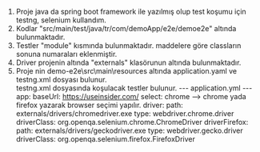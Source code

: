 1.	Proje java da spring boot framework ile yazılmış olup test koşumu için testng, selenium kullandım.
2.	Kodlar "src/main/test/java/tr/com/demoApp/e2e/demoe2e" altında bulunmaktadır. 
3.  Testler  "module" kısmında  bulunmaktadır. maddelere göre classların sonuna numaraları eklenmiştir.
4.	Driver projenin altında "externals" klasörunun altında bulunmaktadır.
5.	Proje nin demo-e2e\src\main\resources altında application.yaml ve testng.xml dosyası bulunur.  
       testng.xml dosyasında koşulacak testler bulunur.
       --- application.yml ---
       app:
        baseUrl: https://useinsider.com/
        select: chrome  --> chrome yada firefox yazarak browser  seçimi yapılır.
        driver:
         path: externals/drivers/chromedriver.exe
         type: webdriver.chrome.driver
         driverClass: org.openqa.selenium.chrome.ChromeDriver
        driverFirefox:
         path: externals/drivers/geckodriver.exe
         type: webdriver.gecko.driver
         driverClass: org.openqa.selenium.firefox.FirefoxDriver
